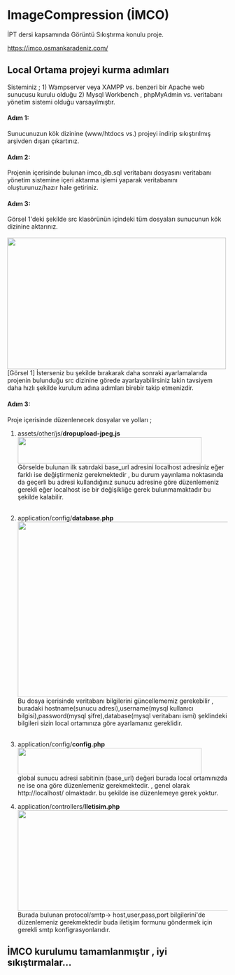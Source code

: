 # ImageCompression (İMCO)
İPT dersi kapsamında Görüntü Sıkıştırma konulu proje.

https://imco.osmankaradeniz.com/


<h2>Local Ortama projeyi kurma adımları</h2>

<p>
  Sisteminiz ;
  1) Wampserver veya XAMPP vs. benzeri bir Apache web sunucusu kurulu olduğu
  2) Mysql Workbench , phpMyAdmin vs. veritabanı yönetim sistemi olduğu
  varsayılmıştır.
  <p>
    
 
<h4>Adım 1: </h4> 
Sunucunuzun kök dizinine (www/htdocs vs.)  projeyi indirip sıkıştırılmış arşivden dışarı çıkartınız.

<h4>Adım 2: </h4> 
Projenin içerisinde bulunan imco_db.sql veritabanı dosyasını veritabanı yönetim sistemine içeri aktarma işlemi yaparak veritabanını oluşturunuz/hazır hale getiriniz.

<h4>Adım 3: </h4> 
Görsel 1'deki şekilde src klasörünün içindeki tüm dosyaları sunucunun kök dizinine aktarınız. <br><br>
<img width=500 height=300 src="https://user-images.githubusercontent.com/59146912/122083762-d0521580-ce09-11eb-9fe7-5cb4c6f64f42.png" />
[Görsel 1]
İsterseniz bu şekilde bırakarak daha sonraki ayarlamalarıda projenin bulunduğu src dizinine görede ayarlayabilirsiniz lakin tavsiyem daha hızlı şekilde kurulum adına adımları birebir takip etmenizdir.

<h4>Adım 3: </h4> 
Proje içerisinde düzenlenecek dosyalar ve yolları ;<br>

  1)  assets/other/js/<b>dropupload-jpeg.js</b> <br>
         <img width=420 height=60 src="https://user-images.githubusercontent.com/59146912/122084849-db597580-ce0a-11eb-87fa-0c3dc00b191d.png" /><br>
  Görselde bulunan ilk satırdaki base_url adresini localhost adresiniz eğer farklı ise değiştirmeniz gerekmektedir , bu durum yayınlama noktasında da geçerli bu adresi kullandığınız sunucu adresine göre düzenlemeniz gerekli eğer localhost ise bir değişikliğe gerek bulunmamaktadır bu şekilde kalabilir.
<br><br>
 2)  application/config/<b>database.php</b><br>
  <img width=500 height=400 src="https://user-images.githubusercontent.com/59146912/122085506-718d9b80-ce0b-11eb-9a26-15aeace47ab3.png" /><br>
Bu dosya içerisinde veritabanı bilgilerini güncellememiz gerekebilir , buradaki hostname(sunucu adresi),username(mysql kullanıcı bilgisi),password(mysql şifre),database(mysql veritabanı ismi) şeklindeki bilgileri sizin local ortamınıza göre ayarlamanız gereklidir.
<br><br>
3)  application/config/<b>config.php</b><br>
     <img width=420 height=60 src="https://user-images.githubusercontent.com/59146912/122086087-0e503900-ce0c-11eb-855c-07de68ed5ef6.png" /><br>
     global sunucu adresi sabitinin (base_url) değeri burada local ortamınızda ne ise ona göre düzenlemeniz gerekmektedir. , genel olarak http://localhost/ olmaktadır. bu şekilde ise düzenlemeye gerek yoktur.<br>
 
 4)  application/controllers/<b>Iletisim.php</b><br>
     <img width=1000 height=230 src="https://user-images.githubusercontent.com/59146912/122086599-861e6380-ce0c-11eb-9b70-c1282c346838.png" /><br>
     Burada bulunan  protocol/smtp-> host,user,pass,port bilgilerini'de düzenlemeniz gerekmektedir buda iletişim formunu göndermek için gerekli 
     smtp konfigrasyonlarıdır.
     
     
<h2>İMCO kurulumu tamamlanmıştır , iyi sıkıştırmalar...</h2> 
 




